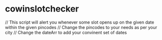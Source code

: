# cowinslotchecker
// This script will alert you whenever some slot opens up on the given date within the given pincodes
// Change the pincodes to your needs as per your city
// Change the dateArr to add your convinent set of dates 
